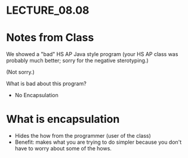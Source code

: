 # LECTURE_08.08

# Notes from Class

We showed a "bad" HS AP Java style program (your HS AP class was probably much better; sorry for the negative sterotyping.)

(Not sorry.)

What is bad about this program?

* No Encapsulation

# What is encapsulation

* Hides the how from the programmer (user of the class)
* Benefit: makes what you are trying to do simpler because you don't have to worry about some of the hows.

